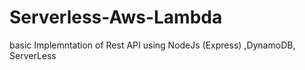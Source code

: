 # Serverless-Aws-Lambda

basic Implemntation of Rest API using NodeJs (Express) ,DynamoDB, ServerLess 
